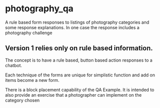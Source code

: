# photography_qa
A rule based form responses to listings of photography categories and some response explanations.  In one case the response includes a photography challenge

## Version 1 relies only on rule based information. 
The concept is to have a rule based, button based action responses to a chatbot.

Each technique of the forms are unique for simplistic function and add on items become a new form. 

There is a block placement capability of the QA Example. It is intended to also provide an exercise that a photographer can implement on the category chosen
